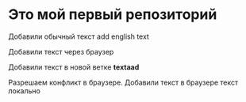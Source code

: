 #  Это мой первый репозиторий
 
 Добавили обычный текст add english text
 
 Добавили текст через браузер

 Добавили текст в новой ветке  **textaad**

 Разрешаем конфликт в браузере. Добавили текст в браузере текст локально

